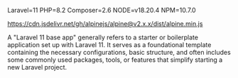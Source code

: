 Laravel=11
PHP=8.2
Composer=2.6
NODE=v18.20.4
NPM=10.7.0

https://cdn.jsdelivr.net/gh/alpinejs/alpine@v2.x.x/dist/alpine.min.js

A "Laravel 11 base app" generally refers to a starter or boilerplate application set up with Laravel 11. It serves as a foundational template containing the necessary configurations, basic structure, and often includes some commonly used packages, tools, or features that simplify starting a new Laravel project.